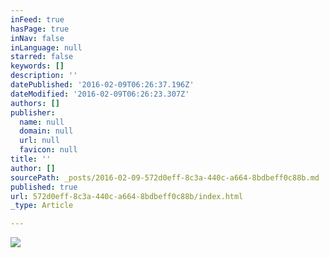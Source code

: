 ```yaml
---
inFeed: true
hasPage: true
inNav: false
inLanguage: null
starred: false
keywords: []
description: ''
datePublished: '2016-02-09T06:26:37.196Z'
dateModified: '2016-02-09T06:26:23.307Z'
authors: []
publisher:
  name: null
  domain: null
  url: null
  favicon: null
title: ''
author: []
sourcePath: _posts/2016-02-09-572d0eff-8c3a-440c-a664-8bdbeff0c88b.md
published: true
url: 572d0eff-8c3a-440c-a664-8bdbeff0c88b/index.html
_type: Article

---
```

![](https://the-grid-user-content.s3-us-west-2.amazonaws.com/d5ad665c-2d85-4e25-b4ca-5a8eaa6fcc4b.jpg)